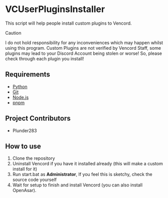 # VCUserPluginsInstaller

This script will help people install custom plugins to Vencord.

> [!CAUTION]
> I do not hold responsibility for any inconveniences which may happen whilst using this program. Custom Plugins are not verified by Vencord Staff, some plugins may lead to your Discord Account being stolen or worse! So, please check through each plugin you install!

## Requirements

- [Python](https://www.python.org/downloads/)
- [Git](https://git-scm.com/downloads)
- [Node.js](https://nodejs.org/en/download/package-manager)
- [pnpm](https://pnpm.io/installation)

## Project Contributors

- Plunder283

## How to use

1. Clone the repository
2. Uninstall Vencord if you have it installed already (this will make a custom install for it)
3. Run start.bat as **Administrator**, If you feel this is sketchy, check the source code yourself
4. Wait for setup to finish and install Vencord (you can also install OpenAsar).
